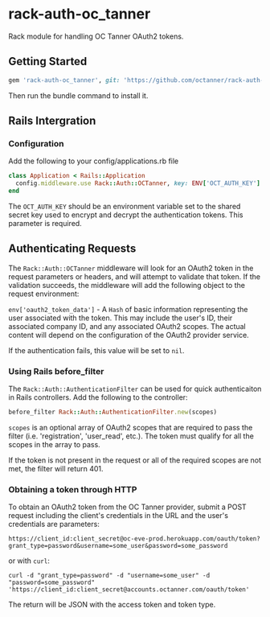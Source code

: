 rack-auth-oc_tanner
===================

Rack module for handling OC Tanner OAuth2 tokens.



## Getting Started

```ruby
gem 'rack-auth-oc_tanner', git: 'https://github.com/octanner/rack-auth-oc_tanner.git'
```

Then run the bundle command to install it.



## Rails Intergration

### Configuration

Add the following to your config/applications.rb file

```ruby
class Application < Rails::Application
  config.middleware.use Rack::Auth::OCTanner, key: ENV['OCT_AUTH_KEY']
end
```

The `OCT_AUTH_KEY` should be an environment variable set to the shared secret key used to encrypt and decrypt the authentication tokens.  This parameter is required.



## Authenticating Requests

The `Rack::Auth::OCTanner` middleware will look for an OAuth2 token in the request parameters or headers, and will attempt to validate that token.  If the validation succeeds, the middleware will add the following object to the request environment:

`env['oauth2_token_data']` - A `Hash` of basic information representing the user associated with the token.  This may include the user's ID, their associated company ID, and any associated OAuth2 scopes.  The actual content will depend on the configuration of the OAuth2 provider service.

If the authentication fails, this value will be set to `nil`.



### Using Rails before_filter

The `Rack::Auth::AuthenticationFilter` can be used for quick authenticaiton in Rails controllers.  Add the following to the controller:

```ruby
before_filter Rack::Auth::AuthenticationFilter.new(scopes)
```

`scopes` is an optional array of OAuth2 scopes that are required to pass the filter (i.e. 'registration', 'user_read', etc.).  The token must qualify for all the scopes in the array to pass.

If the token is not present in the request or all of the required scopes are not met, the filter will return 401.



### Obtaining a token through HTTP

To obtain an OAuth2 token from the OC Tanner provider, submit a POST request including the client's credentials in the URL and the user's credentials are parameters:

```
https://client_id:client_secret@oc-eve-prod.herokuapp.com/oauth/token?grant_type=password&username=some_user&password=some_password
```

or with `curl`:
```
curl -d "grant_type=password" -d "username=some_user" -d "password=some_password" 'https://client_id:client_secret@accounts.octanner.com/oauth/token'
```
The return will be JSON with the access token and token type.

